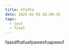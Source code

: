 ```yaml
---
title: hfafha
date: 2025-02-01 02:09:35
tags:
  - test
  - final
---
```


faasdfhafuafpaweofuapweuf


